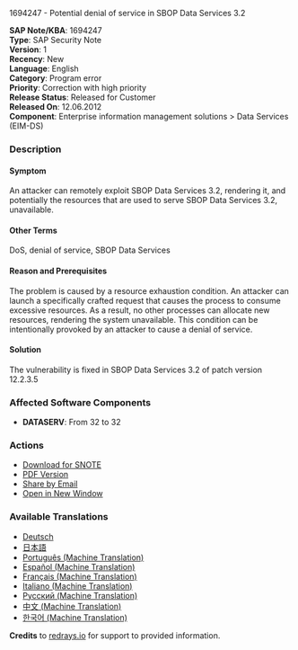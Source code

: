 1694247 - Potential denial of service in SBOP Data Services 3.2

**SAP Note/KBA**: 1694247  
**Type**: SAP Security Note  
**Version**: 1  
**Recency**: New  
**Language**: English  
**Category**: Program error  
**Priority**: Correction with high priority  
**Release Status**: Released for Customer  
**Released On**: 12.06.2012  
**Component**: Enterprise information management solutions > Data Services (EIM-DS)  

### Description

#### Symptom
An attacker can remotely exploit SBOP Data Services 3.2, rendering it, and potentially the resources that are used to serve SBOP Data Services 3.2, unavailable.

#### Other Terms
DoS, denial of service, SBOP Data Services

#### Reason and Prerequisites
The problem is caused by a resource exhaustion condition. An attacker can launch a specifically crafted request that causes the process to consume excessive resources. As a result, no other processes can allocate new resources, rendering the system unavailable. This condition can be intentionally provoked by an attacker to cause a denial of service.

#### Solution
The vulnerability is fixed in SBOP Data Services 3.2 of patch version 12.2.3.5

### Affected Software Components
- **DATASERV**: From 32 to 32

### Actions
- [Download for SNOTE](https://notesdownloads.sap.com/note/0040000017404372017)
- [PDF Version](https://userapps.support.sap.com/sap/support/sfm/notes/print/0001694247?language=en-US&token=A67F98F0F468A1D619D35C20F9CABA6F)
- [Share by Email](https://me.sap.com/notes/0001694247/S)
- [Open in New Window](https://me.sap.com/notes/0001694247/OpenNewWindow)

### Available Translations
- [Deutsch](https://me.sap.com/notes/0001694247/D)
- [日本語](https://me.sap.com/notes/0001694247/J)
- [Português (Machine Translation)](https://me.sap.com/notes/0001694247/P)
- [Español (Machine Translation)](https://me.sap.com/notes/0001694247/S)
- [Français (Machine Translation)](https://me.sap.com/notes/0001694247/F)
- [Italiano (Machine Translation)](https://me.sap.com/notes/0001694247/I)
- [Русский (Machine Translation)](https://me.sap.com/notes/0001694247/R)
- [中文 (Machine Translation)](https://me.sap.com/notes/0001694247/1)
- [한국어 (Machine Translation)](https://me.sap.com/notes/0001694247/3)

**Credits** to [redrays.io](https://redrays.io) for support to provided information.
